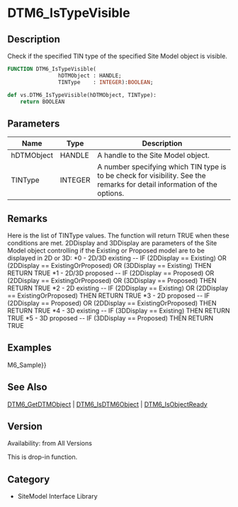 # DTM6_IsTypeVisible

## Description
Check if the specified TIN type of the specified Site Model object is visible.

```pascal
FUNCTION DTM6_IsTypeVisible(
				hDTMObject : HANDLE;
				TINType    : INTEGER):BOOLEAN;
```

```python
def vs.DTM6_IsTypeVisible(hDTMObject, TINType):
    return BOOLEAN
```

## Parameters
|Name|Type|Description|
|---|---|---|
|hDTMObject|HANDLE|A handle to the Site Model object.|
|TINType|INTEGER|A number specifying which TIN type is to be check for visibility. See the remarks for detail information of the options.|

## Remarks
Here is the list of TINType values. The function will return TRUE when these conditions are met. 2DDisplay and 3DDisplay are parameters of the Site Model object controlling if the Existing or Proposed model are to be displayed in 2D or 3D:
*0 - 2D/3D existing  -- IF (2DDisplay == Existing) OR (2DDisplay == ExistingOrProposed) OR (3DDisplay == Existing) THEN RETURN TRUE
*1 - 2D/3D proposed -- IF (2DDisplay == Proposed) OR (2DDisplay == ExistingOrProposed) OR (3DDisplay == Proposed) THEN RETURN TRUE
*2 - 2D existing -- IF (2DDisplay == Existing) OR (2DDisplay == ExistingOrProposed) THEN RETURN TRUE
*3 - 2D proposed -- IF (2DDisplay == Proposed) OR (2DDisplay == ExistingOrProposed) THEN RETURN TRUE
*4 - 3D existing -- IF (3DDisplay == Existing) THEN RETURN TRUE
*5 - 3D proposed -- IF (3DDisplay == Proposed)  THEN RETURN TRUE

## Examples
M6_Sample}}

## See Also
[DTM6_GetDTMObject](DTM6_GetDTMObject.md) | [DTM6_IsDTM6Object](DTM6_IsDTM6Object.md) | [DTM6_IsObjectReady](DTM6_IsObjectReady.md)

## Version
Availability: from All Versions

This is drop-in function.

## Category
* SiteModel Interface Library

